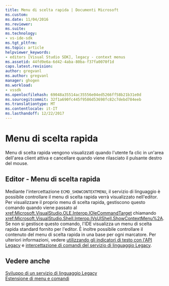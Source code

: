 ```yaml
---
title: Menu di scelta rapida | Documenti Microsoft
ms.custom: 
ms.date: 11/04/2016
ms.reviewer: 
ms.suite: 
ms.technology:
- vs-ide-sdk
ms.tgt_pltfrm: 
ms.topic: article
helpviewer_keywords:
- editors [Visual Studio SDK], legacy - context menus
ms.assetid: 44fd9e6a-6d42-4aba-80ba-f37fa0070f1d
caps.latest.revision: 
author: gregvanl
ms.author: gregvanl
manager: ghogen
ms.workload:
- vssdk
ms.openlocfilehash: 69048a35514ac35556e04ed5266ff58b21b31e0d
ms.sourcegitcommit: 32f1a690fc445f9586d53698fc82c7debd784eeb
ms.translationtype: MT
ms.contentlocale: it-IT
ms.lasthandoff: 12/22/2017
---
```

# <a name="context-menus"></a>Menu di scelta rapida
Menu di scelta rapida vengono visualizzati quando l'utente fa clic in un'area dell'area client attiva e cancellare quando viene rilasciato il pulsante destro del mouse.  
  
## <a name="editor-context-menus"></a>Editor - Menu di scelta rapida  
 Mediante l'intercettazione `ECMD_SHOWCONTEXTMENU`, il servizio di linguaggio è possibile controllare il menu di scelta rapida verrà visualizzato nell'editor. Per visualizzare il proprio menu di scelta rapida, gestiscono questo comando quando viene passato al <xref:Microsoft.VisualStudio.OLE.Interop.IOleCommandTarget> chiamando <xref:Microsoft.VisualStudio.Shell.Interop.IVsUIShell.ShowContextMenu%2A>. Se non si gestisce questo comando, l'IDE visualizza un menu di scelta rapida standard fornito per l'editor. È inoltre possibile controllare il contenuto del menu di scelta rapida in una base per ogni marcatore. Per ulteriori informazioni, vedere [utilizzando gli indicatori di testo con l'API Legacy](../extensibility/using-text-markers-with-the-legacy-api.md) e [intercettazione di comandi del servizio di linguaggio Legacy](../extensibility/internals/intercepting-legacy-language-service-commands.md).  
  
## <a name="see-also"></a>Vedere anche  
 [Sviluppo di un servizio di linguaggio Legacy](../extensibility/internals/developing-a-legacy-language-service.md)   
 [Estensione di menu e comandi](../extensibility/extending-menus-and-commands.md)